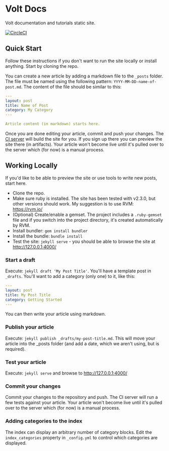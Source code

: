 # Volt Docs

Volt documentation and tutorials static site.

[![CircleCI](https://circleci.com/gh/arsmentis/volt-docs.svg?style=svg&circle-token=c9e9916c3e352851685479cfc90c2bfdb712688f)](https://circleci.com/gh/arsmentis/volt-docs)

## Quick Start

Follow these instructions if you don't want to run the site locally or install anything. Start by cloning the repo.

You can create a new article by adding a markdown file to the `_posts` folder. The file must be named using the following pattern: `YYYY-MM-DD-name-of-post.md`. The content of the file should be similar to this:

```yaml
---
layout: post
title: Name of Post
category: My Category
---

Article content (in markdown) starts here.
```

Once you are done editing your article, commit and push your changes. The [CI server](https://circleci.com/) will build the site for you. If you sign up there you can preview the site there (in artifacts). Your article won't become live until it's pulled over to the server which (for now) is a manual process.

## Working Locally

If you'd like to be able to preview the site or use tools to write new posts, start here.

* Clone the repo.
* Make sure ruby is installed. The site has been tested with v2.3.0, but other versions should work. My suggestion is to use RVM: https://rvm.io/
* (Optional) Create/enable a gemset. The project includes a `.ruby-gemset` file and if you switch into the project directory, it's created automatically by RVM.
* Install bundler: `gem install bundler`
* Install the bundle: `bundle install`
* Test the site: `jekyll serve` - you should be able to browse the site at http://127.0.0.1:4000/

### Start a draft

Execute: `jekyll draft 'My Post Title'`. You'll have a template post in `_drafts`. You'll want to add a category (only one) to it, like this:

```yaml
---
layout: post
title: My Post Title
category: Getting Started
---
```

You can then write your article using markdown.

### Publish your article

Execute: `jekyll publish _drafts/my-post-title.md`. This will move your article into the _posts folder (and add a date, which we aren't using, but is required).

### Test your article

Execute: `jekyll serve` and browse to http://127.0.0.1:4000/

### Commit your changes

Commit your changes to the repository and push. The CI server will run a few tests against your article. Your article won't become live until it's pulled over to the server which (for now) is a manual process.

### Adding categories to the index

The index can display an arbitrary number of category blocks. Edit the `index_categories` property in `_config.yml` to control which categories are displayed.
